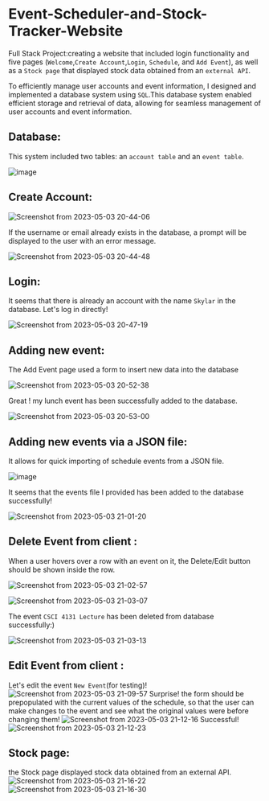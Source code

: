 # Event-Scheduler-and-Stock-Tracker-Website
Full Stack Project:creating a website that included login functionality and five pages (`Welcome`,`Create Account`,`Login`, `Schedule`, and `Add Event`), as well as a `Stock page` that displayed stock data obtained from an `external API`.

To efficiently manage user accounts and event information, I designed and implemented a database system using `SQL`.This database system enabled efficient storage and retrieval of data, allowing for seamless management of user accounts and event information.

## Database:
This system included two tables: an `account table` and an `event table`. 

![image](https://user-images.githubusercontent.com/112202949/235239034-14dca81e-7a7f-4a2a-9465-1eb8870d14ab.png)



## Create Account: 

![Screenshot from 2023-05-03 20-44-06](https://user-images.githubusercontent.com/112202949/236090988-04204704-0408-4391-9a29-c84ddd0cf557.png)

If the username or email already exists in the database, a prompt will be displayed to the user with an error message.

![Screenshot from 2023-05-03 20-44-48](https://user-images.githubusercontent.com/112202949/236091067-1c7e4109-2582-42c3-9110-1ab66ee69963.png)

## Login:

It seems that there is already an account with the name `Skylar` in the database. Let's log in directly! 

![Screenshot from 2023-05-03 20-47-19](https://user-images.githubusercontent.com/112202949/236091490-49577376-b09f-48ad-a8f6-8fbc04fc57a1.png)



## Adding new event:

The Add Event page used a form to insert new data into the database

![Screenshot from 2023-05-03 20-52-38](https://user-images.githubusercontent.com/112202949/236092923-b1f67878-763e-479f-8706-6511bd8b1c2a.png)


Great ! my lunch event has been successfully added to the database.

![Screenshot from 2023-05-03 20-53-00](https://user-images.githubusercontent.com/112202949/236092775-2bcf0490-aa76-43b1-8210-1f62ab8e26b1.png)


## Adding new events via a JSON file:

It allows for quick importing of schedule events from a JSON file. 

![image](https://user-images.githubusercontent.com/112202949/235238371-97ead17a-f40d-4693-b13a-ef34d8a75beb.png)

It seems that the events file I provided has been added to the database successfully!

![Screenshot from 2023-05-03 21-01-20](https://user-images.githubusercontent.com/112202949/236094619-f665cf78-1225-4091-9a43-ffd58ac09324.png)


## Delete Event from client :

When a user hovers over a row with an event on it, the Delete/Edit button should be shown inside the row.

![Screenshot from 2023-05-03 21-02-57](https://user-images.githubusercontent.com/112202949/236095057-f4cdd03b-82ab-400e-923c-256ae7494b02.png)

![Screenshot from 2023-05-03 21-03-07](https://user-images.githubusercontent.com/112202949/236095068-929d23d2-426c-406b-a769-56f3d3dd5d4b.png)

The event `CSCI 4131 Lecture` has been deleted from database successfully:)

![Screenshot from 2023-05-03 21-03-13](https://user-images.githubusercontent.com/112202949/236095083-fe13cd31-c734-4092-ab40-5b375e15ab93.png)


## Edit Event from client :

Let's edit the event `New Event`(for testing)!   
![Screenshot from 2023-05-03 21-09-57](https://user-images.githubusercontent.com/112202949/236096262-7710c049-1825-455b-ade9-f1f528782aee.png)
Surprise! the form should be prepopulated with the current values of the schedule, so that the user can make changes to the event and see what the original values were before changing them!
![Screenshot from 2023-05-03 21-12-16](https://user-images.githubusercontent.com/112202949/236096270-d64219ec-b607-459f-b9ca-ae586218d78c.png)
Successful! 
![Screenshot from 2023-05-03 21-12-23](https://user-images.githubusercontent.com/112202949/236096272-efb8fab6-d6f0-42a3-9cdf-6fb9e167401d.png)


## Stock page:
the Stock page displayed stock data obtained from an external API.
![Screenshot from 2023-05-03 21-16-22](https://user-images.githubusercontent.com/112202949/236096737-315579be-00d0-41bc-a8f0-719200322f48.png)
![Screenshot from 2023-05-03 21-16-30](https://user-images.githubusercontent.com/112202949/236096748-7ebc2398-3048-429d-9085-8996a7aae355.png)
